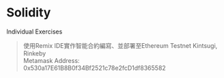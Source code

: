 # Solidity
Individual Exercises
> 使用Remix IDE實作智能合約編寫、並部署至Ethereum Testnet Kintsugi, Rinkeby<br>
> Metamask Address:  0x530a17E61B8B0f34Bf2521c78e2fcD1df8365582
